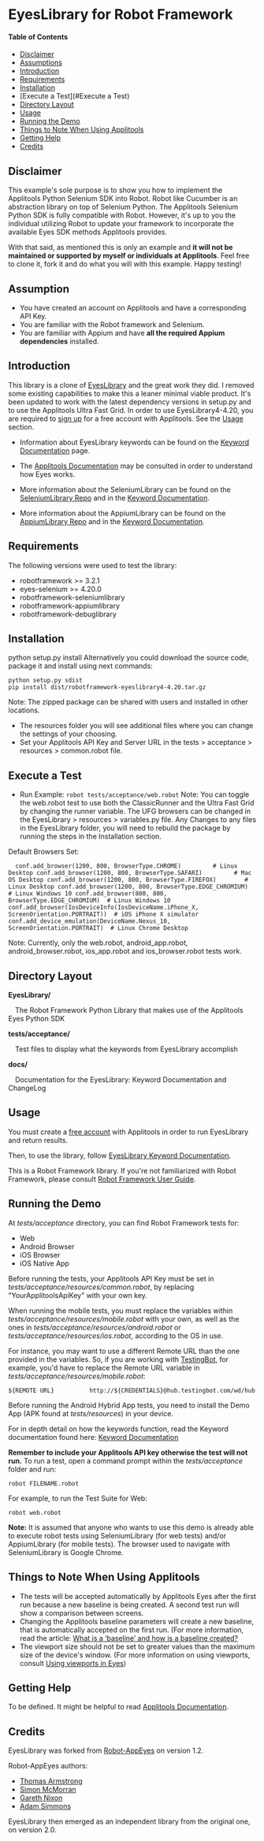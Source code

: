 # EyesLibrary for Robot Framework

#### Table of Contents

- [Disclaimer](#Disclaimer)
- [Assumptions](#Assumptions)
- [Introduction](#Introduction)
- [Requirements](#Requirements)
- [Installation](#Installation)
- [Execute a Test](#Execute a Test)
- [Directory Layout](#Directory%20Layout)
- [Usage](#Usage)
- [Running the Demo](#Running%20the%20Demo)
- [Things to Note When Using Applitools](#Things%20to%20Note%20When%20Using%20Applitools)
- [Getting Help](#Getting%20Help)
- [Credits](#Credits)

## Disclaimer
This example's sole purpose is to show you how to implement the Applitools Python Selenium SDK into Robot. Robot like Cucumber is an abstraction library on top of Selenium Python. The Applitools Selenium Python SDK is fully compatible with Robot. However, it's up to you the individual utilizing Robot to update your framework to incorporate the available Eyes SDK methods Applitools provides. 

With that said, as mentioned this is only an example and **it will not be maintained or supported by myself or individuals at Applitools**. Feel free to clone it, fork it and do what you will with this example. Happy testing!

## Assumption
* You have created an account on Applitools and have a corresponding API Key.
* You are familiar with the Robot framework and Selenium.
* You are familiar with Appium and have **all the required Appium dependencies** installed. 

## Introduction

This library is a clone of [EyesLibrary](https://joel-oliveira.github.io/EyesLibrary/) and the great work they did. I removed some existing capabilities to make this a leaner minimal viable product. It's been updated to work with the latest dependency versions in setup.py and to use the Applitools Ultra Fast Grid. 
In order to use EyesLibrary4-4.20, you are required to [sign up](https://applitools.com/sign-up/) for a free account with Applitools. See the [Usage](https://github.com/joel-oliveira/EyesLibrary#usage) section.

- Information about EyesLibrary keywords can be found on the [Keyword Documentation](https://joel-oliveira.github.io/EyesLibrary/) page.

- The [Applitools Documentation](https://pypi.org/project/eyes-selenium/) may be consulted in order to understand how Eyes works.

- More information about the SeleniumLibrary can be found on the [SeleniumLibrary Repo](https://github.com/robotframework/SeleniumLibrary) and in the [Keyword Documentation](http://robotframework.org/SeleniumLibrary/SeleniumLibrary.html).

- More information about the AppiumLibrary can be found on the [AppiumLibrary Repo](https://github.com/serhatbolsu/robotframework-appiumlibrary) and in the [Keyword Documentation](http://serhatbolsu.github.io/robotframework-appiumlibrary/AppiumLibrary.html).

## Requirements

The following versions were used to test the library:

* robotframework >= 3.2.1
* eyes-selenium >= 4.20.0
* robotframework-seleniumlibrary
* robotframework-appiumlibrary
* robotframework-debuglibrary

## Installation

python setup.py install
Alternatively you could download the source code, package it and install using next commands:

    python setup.py sdist
    pip install dist/robotframework-eyeslibrary4-4.20.tar.gz        
    
Note: The zipped package can be shared with users and installed in other locations.

* The resources folder you will see additional files where you can change the settings of your choosing.
* Set your Applitools API Key and Server URL in the tests > acceptance > resources > common.robot file.

## Execute a Test
* Run Example: `robot tests/acceptance/web.robot`
Note: You can toggle the web.robot test to use both the ClassicRunner and the Ultra Fast Grid by changing the runner variable. The UFG browsers can be changed in the EyesLibrary > resources > variables.py file. Any Changes to any files in the EyesLibrary folder, you will need to rebuild the package by running the steps in the Installation section. 

Default Browsers Set:

`   conf.add_browser(1200, 800, BrowserType.CHROME)         # Linux Desktop
    conf.add_browser(1200, 800, BrowserType.SAFARI)         # Mac OS Desktop
    conf.add_browser(1200, 800, BrowserType.FIREFOX)        # Linux Desktop
    conf.add_browser(1200, 800, BrowserType.EDGE_CHROMIUM)  # Linux Windows 10
    conf.add_browser(800, 800, BrowserType.EDGE_CHROMIUM)  # Linux Windows 10
    conf.add_browser(IosDeviceInfo(IosDeviceName.iPhone_X, ScreenOrientation.PORTRAIT))  # iOS iPhone X simulator
    conf.add_device_emulation(DeviceName.Nexus_10, ScreenOrientation.PORTRAIT)  # Linux Chrome Desktop
`

Note: Currently, only the web.robot, android_app.robot, android_browser.robot, ios_app.robot and ios_browser.robot tests work.

## Directory Layout

**EyesLibrary/**

&ensp;&ensp;The Robot Framework Python Library that makes use of the Applitools Eyes Python SDK

**tests/acceptance/**

&ensp;&ensp;Test files to display what the keywords from EyesLibrary accomplish

**docs/**

&ensp;&ensp;Documentation for the EyesLibrary: Keyword Documentation and ChangeLog

## Usage

You must create a [free account](https://applitools.com/sign-up/) with Applitools in order to run
EyesLibrary and return results.

Then, to use the library, follow [EyesLibrary Keyword Documentation](https://joel-oliveira.github.io/EyesLibrary/).

This is a Robot Framework library. If you're not familiarized with Robot Framework, 
please consult [Robot Framework User Guide](http://code.google.com/p/robotframework/wiki/UserGuide).

## Running the Demo

At _tests/acceptance_ directory, you can find Robot Framework tests for:

- Web
- Android Browser
- iOS Browser
- iOS Native App

Before running the tests, your Applitools API Key must be set in _tests/acceptance/resources/common.robot_, by replacing "YourApplitoolsApiKey" with your own key.

When running the mobile tests, you must replace the variables within _tests/acceptance/resources/mobile.robot_ with your own, as well as the ones in _tests/acceptance/resources/android.robot_ or _tests/acceptance/resources/ios.robot_, according to the OS in use.

For instance, you may want to use a different Remote URL than the one provided in the variables. So, if you are working with [TestingBot](https://testingbot.com/), for example, you'd have to replace the Remote URL variable in _tests/acceptance/resources/mobile.robot_:

    ${REMOTE URL}          http://${CREDENTIALS}@hub.testingbot.com/wd/hub

Before running the Android Hybrid App tests, you need to install the Demo App (APK found at _tests/resources_) in your device.

For in depth detail on how the keywords function, read the Keyword documentation found here: [Keyword Documentation](https://joel-oliveira.github.io/EyesLibrary/)

**Remember to include your Applitools API key otherwise the
test will not run.** To run a test, open a command prompt within the _tests/acceptance_ folder and run:

    robot FILENAME.robot

For example, to run the Test Suite for Web:

    robot web.robot

**Note:** It is assumed that anyone who wants to use this demo is already able to execute robot tests using SeleniumLibrary (for web tests) and/or AppiumLibrary (for mobile tests). The browser used to navigate with SeleniumLibrary is Google Chrome.

## Things to Note When Using Applitools

- The tests will be accepted automatically by Applitools Eyes after the first run because a new baseline is being created. A second test run will show a comparison between screens.
- Changing the Applitools baseline parameters will create a new baseline, that is automatically accepted on the first run. (For more information, read the article: [What is a ‘baseline’ and how is a baseline created?](https://help.applitools.com/hc/en-us/articles/360007188691-What-is-a-baseline-and-how-is-a-baseline-created-)
- The viewport size should not be set to greater values than the maximum size of the device's window.
(For more information on using viewports, consult [Using viewports in Eyes](https://applitools.com/docs/topics/general-concepts/using-viewports-in-eyes.html))

## Getting Help

To be defined. It might be helpful to read [Applitools Documentation](https://applitools.com/docs).

## Credits

EyesLibrary was forked from [Robot-AppEyes](https://github.com/NaviNet/Robot-AppEyes) on version 1.2.

Robot-AppEyes authors:

- [Thomas Armstrong](https://github.com/tbarmstrong)
- [Simon McMorran](https://github.com/SIMcM)
- [Gareth Nixon](https://github.com/GarethNixon)
- [Adam Simmons](https://github.com/adamsimmons)

EyesLibrary then emerged as an independent library from the original one, on version 2.0.
